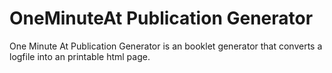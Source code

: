 # OneMinuteAt Publication Generator

One Minute At Publication Generator is an booklet generator that converts a logfile into an printable html page.